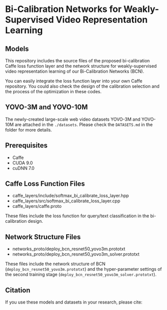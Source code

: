 # Bi-Calibration Networks for Weakly-Supervised Video Representation Learning

## Models
This repository includes the source files of the proposed bi-calibration Caffe loss function layer and the network structure for weakly-supervised video representation learning of our Bi-Calibration Networks (BCN).

You can easily integrate the loss function layer into your own Caffe repository. 
You could also check the design of the calibration selection and the process of the optimization in these codes.

## YOVO-3M and YOVO-10M
The newly-created large-scale web video datasets YOVO-3M and YOVO-10M are attached in the `./datasets`. Please check the `DATASETS.md` in the folder for more details.


## Prerequisites

- Caffe 
- CUDA 9.0
- cuDNN 7.0


## Caffe Loss Function Files
- caffe_layers/include/softmax_bi_calibrate_loss_layer.hpp
- caffe_layers/src/softmax_bi_calibrate_loss_layer.cpp
- caffe_layers/caffe.proto

These files include the loss function for query/text classification in the bi-calibration design.


## Network Structure Files
- networks_proto/deploy_bcn_resnet50_yovo3m.prototxt
- networks_proto/deploy_bcn_resnet50_yovo3m_solver.prototxt

These files include the network structure of BCN (`deploy_bcn_resnet50_yovo3m.prototxt`) and the hyper-parameter settings of the second training stage (`deploy_bcn_resnet50_yovo3m_solver.prototxt`).

## Citation

If you use these models and datasets in your research, please cite: